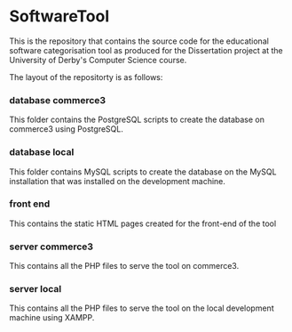 # SoftwareTool

This is the repository that contains the source code for the educational software categorisation tool as produced for the Dissertation project at the University of Derby's Computer Science course.

The layout of the repositorty is as follows:
### database commerce3
This folder contains the PostgreSQL scripts to create the database on commerce3 using PostgreSQL.

### database local
This folder contains MySQL scripts to create the database on the MySQL installation that was installed on the development machine.

### front end
This contains the static HTML pages created for the front-end of the tool

### server commerce3
This contains all the PHP files to serve the tool on commerce3.

### server local
This contains all the PHP files to serve the tool on the local development machine using XAMPP.
